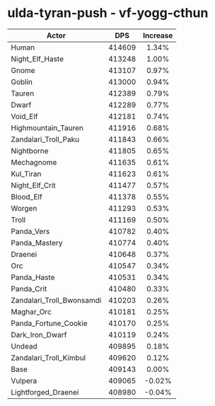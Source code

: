 # ulda-tyran-push - vf-yogg-cthun
| Actor | DPS | Increase |
|---|:---:|:---:|
|Human|414609|1.34%|
|Night_Elf_Haste|413248|1.00%|
|Gnome|413107|0.97%|
|Goblin|413000|0.94%|
|Tauren|412389|0.79%|
|Dwarf|412289|0.77%|
|Void_Elf|412181|0.74%|
|Highmountain_Tauren|411916|0.68%|
|Zandalari_Troll_Paku|411843|0.66%|
|Nightborne|411805|0.65%|
|Mechagnome|411635|0.61%|
|Kul_Tiran|411623|0.61%|
|Night_Elf_Crit|411477|0.57%|
|Blood_Elf|411378|0.55%|
|Worgen|411293|0.53%|
|Troll|411169|0.50%|
|Panda_Vers|410782|0.40%|
|Panda_Mastery|410774|0.40%|
|Draenei|410648|0.37%|
|Orc|410547|0.34%|
|Panda_Haste|410531|0.34%|
|Panda_Crit|410480|0.33%|
|Zandalari_Troll_Bwonsamdi|410203|0.26%|
|Maghar_Orc|410181|0.25%|
|Panda_Fortune_Cookie|410170|0.25%|
|Dark_Iron_Dwarf|410119|0.24%|
|Undead|409895|0.18%|
|Zandalari_Troll_Kimbul|409620|0.12%|
|Base|409143|0.00%|
|Vulpera|409065|-0.02%|
|Lightforged_Draenei|408980|-0.04%|
